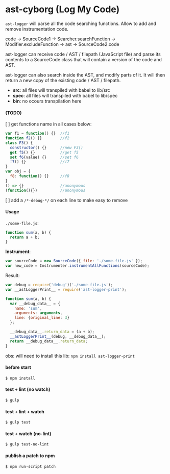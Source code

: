 # ast-cyborg (Log My Code)

`ast-logger` will parse all the code searching functions.
Allow to add and remove instrumentation code.

code -> SourceCode1 -> Searcher.searchFunction -> Modifier.excludeFunction -> ast -> SourceCode2.code

ast-logger can receive code / AST / filepath (JavaScript file) and parse its contents
to a SourceCode class that will contain a version of the code and AST.

ast-logger can also search inside the AST, and modify parts of it. It will then return
a new copy of the existing code / AST / filepath.

- **src**:  all files will transpiled with babel to lib/src
- **spec**: all files will transpiled with babel to lib/spec
- **bin**:  no ocours transpilation here

#### (TODO)

[ ] get functions name in all cases below:

```js
var f1 = function() {}  //f1
function f2() {}        //f2
class F3() {
  constructor() {}      //new F3()
  get f5() {}           //get f5
  set f6(value) {}      //set f6
  f7() {}               //f7
}
var obj = {
  f8: function() {}     //f8
}
() => {}                //anonymous
(function(){})          //anonymous
```

[ ] add a `/*-debug-*/` on each line to make easy to remove


#### Usage

`./some-file.js`:

```js
function sum(a, b) {
  return a + b;
}
```

**Instrument**:

```js
var sourceCode = new SourceCode({ file: './some-file.js' });
var new_code = Instrumenter.instrumentAllFunctions(sourceCode);
```

Result:

```js
var debug = require('debug')('./some-file.js');
var __astLoggerPrint__ = require('ast-logger-print');

function sum(a, b) {
  var __debug_data__ = {
    name: 'sum',
    arguments: arguments,
    line: {original_line: 3}
  };

  __debug_data__.return_data = (a + b);
  __astLoggerPrint__(debug, __debug_data__);
  return __debug_data__.return_data;
}
```

obs: will need to install this lib: `npm install ast-logger-print`

#### before start

```
$ npm install
```

#### test + lint (no watch)

```
$ gulp
```

#### test + lint + watch

```
$ gulp test
```

#### test + watch (no-lint)

```
$ gulp test-no-lint
```

#### publish a patch to npm

```
$ npm run-script patch
```
